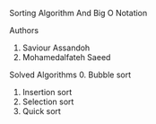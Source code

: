 Sorting Algorithm And Big O Notation

Authors
1. Saviour Assandoh
2. Mohamedalfateh Saeed 

Solved Algorithms
0. Bubble sort
1. Insertion sort
2. Selection sort
3. Quick sort
